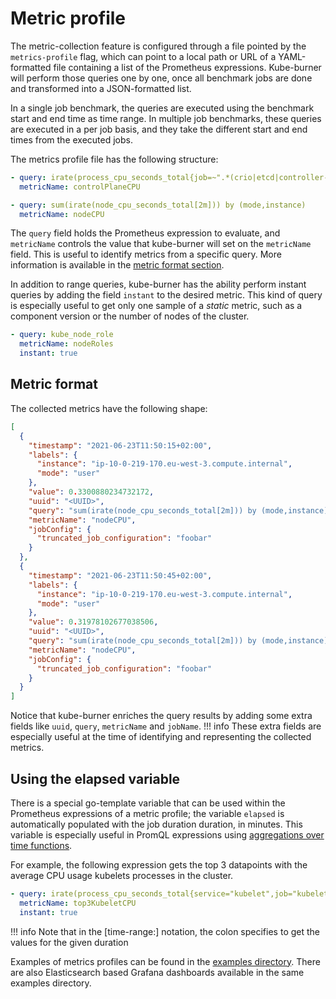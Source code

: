 # Metric profile

The metric-collection feature is configured through a file pointed by the `metrics-profile` flag, which can point to a local path or URL of a YAML-formatted file containing a list of the Prometheus expressions. Kube-burner will perform those queries one by one, once all benchmark jobs are done and transformed into a JSON-formatted list.

In a single job benchmark, the queries are executed using the benchmark start and end time as time range. In multiple job benchmarks, these queries are executed in a per job basis, and they take the different start and end times from the executed jobs.

The metrics profile file has the following structure:

```yaml
- query: irate(process_cpu_seconds_total{job=~".*(crio|etcd|controller-manager|apiserver|scheduler).*"}[2m])
  metricName: controlPlaneCPU

- query: sum(irate(node_cpu_seconds_total[2m])) by (mode,instance)
  metricName: nodeCPU
```

The `query` field holds the Prometheus expression to evaluate, and `metricName` controls the value that kube-burner will set on the `metricName` field. This is useful to identify metrics from a specific query. More information is available in the [metric format section](#metric-format).

In addition to range queries, kube-burner has the ability perform instant queries by adding the field `instant` to the desired metric. This kind of query is especially useful to get only one sample of a *static* metric, such as a component version or the number of nodes of the cluster.

```yaml
- query: kube_node_role
  metricName: nodeRoles
  instant: true
```

## Metric format

The collected metrics have the following shape:

```json
[
  {
    "timestamp": "2021-06-23T11:50:15+02:00",
    "labels": {
      "instance": "ip-10-0-219-170.eu-west-3.compute.internal",
      "mode": "user"
    },
    "value": 0.3300880234732172,
    "uuid": "<UUID>",
    "query": "sum(irate(node_cpu_seconds_total[2m])) by (mode,instance) > 0",
    "metricName": "nodeCPU",
    "jobConfig": {
      "truncated_job_configuration": "foobar"
    }
  },
  {
    "timestamp": "2021-06-23T11:50:45+02:00",
    "labels": {
      "instance": "ip-10-0-219-170.eu-west-3.compute.internal",
      "mode": "user"
    },
    "value": 0.31978102677038506,
    "uuid": "<UUID>",
    "query": "sum(irate(node_cpu_seconds_total[2m])) by (mode,instance) > 0",
    "metricName": "nodeCPU",
    "jobConfig": {
      "truncated_job_configuration": "foobar"
    }
  }
]
```

Notice that kube-burner enriches the query results by adding some extra fields like `uuid`, `query`, `metricName` and `jobName`.
!!! info
    These extra fields are especially useful at the time of identifying and representing the collected metrics.


## Using the elapsed variable

There is a special go-template variable that can be used within the Prometheus expressions of a metric profile; the variable `elapsed` is automatically populated with the job duration duration, in minutes. This variable is especially useful in PromQL expressions using [aggregations over time functions](https://prometheus.io/docs/prometheus/latest/querying/functions/#aggregation_over_time).

For example, the following expression gets the top 3 datapoints with the average CPU usage kubelets processes in the cluster.

```yaml
- query: irate(process_cpu_seconds_total{service="kubelet",job="kubelet"}[2m]) * 100 and on (node) topk(3,avg_over_time(irate(process_cpu_seconds_total{service="kubelet",job="kubelet"}[2m])[{{ .elapsed }}:]))
  metricName: top3KubeletCPU
  instant: true
```

!!! info
    Note that in the [time-range:] notation, the colon specifies to get the values for the given duration

Examples of metrics profiles can be found in the [examples directory](https://github.com/cloud-bulldozer/kube-burner/tree/master/examples/). There are also Elasticsearch based Grafana dashboards available in the same examples directory.
